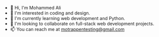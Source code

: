 - 👋 Hi, I'm Mohammed Ali
- 👀 I'm interested in coding and design.
- 🌱 I'm currently learning web development and Python.
- 💞️ I'm looking to collaborate on full-stack web development projects.
- 📫 You can reach me at motrappentesting@gmail.com
